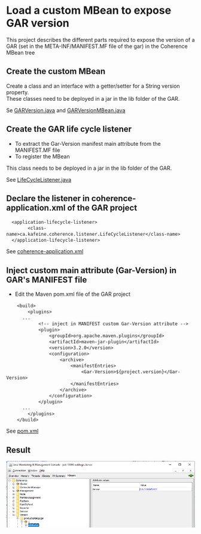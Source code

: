 # Load a custom MBean to expose GAR version
This project describes the different parts required to expose the version of a GAR (set in the META-INF/MANIFEST.MF file of the gar) in the Coherence MBean tree

## Create the custom MBean

Create a class and an interface with a getter/setter for a String version property.  
These classes need to be deployed in a jar in the lib folder of the GAR.

Se  [GARVersion.java](https://github.com/jplaroche2000/coherence_jmx/blob/master/src/main/java/ca/kafeine/coherence/listener/GARVersion.java) and [GARVersionMBean.java](https://github.com/jplaroche2000/coherence_jmx/blob/master/src/main/java/ca/kafeine/coherence/listener/GARVersionMBean.java)


## Create the GAR life cycle listener

- To extract the Gar-Version manifest main attribute from the MANIFEST.MF file
- To register the MBean

This class needs to be deployed in a jar in the lib folder of the GAR.

See [LifeCycleListener.java](https://github.com/jplaroche2000/coherence_jmx/blob/master/src/main/java/ca/kafeine/coherence/listener/LifeCycleListener.java)


## Declare the listener in coherence-application.xml of the GAR project

```
  <application-lifecycle-listener>
        <class-name>ca.kafeine.coherence.listener.LifeCycleListener</class-name>
  </application-lifecycle-listener>
```
See 
[coherence-application.xml](https://github.com/jplaroche2000/coherence_jmx/blob/master/src/main/resources/META-INF/coherence-application.xml)


## Inject custom main attribute (Gar-Version) in GAR's MANIFEST file

- Edit the Maven pom.xml file of the GAR project

```
	<build>
		<plugins>      
      ...
			<!-- inject in MANIFEST custom Gar-Version attribute -->
			<plugin>
				<groupId>org.apache.maven.plugins</groupId>
				<artifactId>maven-jar-plugin</artifactId>
				<version>3.2.0</version>
				<configuration>
					<archive>
						<manifestEntries>
							<Gar-Version>${project.version}</Gar-Version>
						</manifestEntries>
					</archive>
				</configuration>
			</plugin>
      ...
		</plugins>
	</build>
```
See 
[pom.xml](https://github.com/jplaroche2000/coherence_jmx/blob/master/pom.xml)

## Result

![JConsole](https://github.com/jplaroche2000/coherence_jmx/blob/master/version.png)
